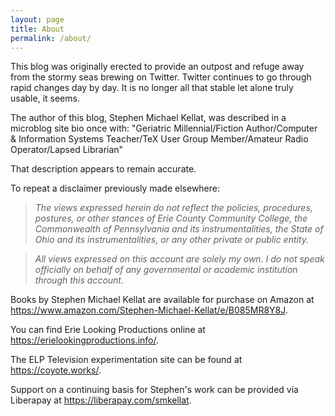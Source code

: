 ```yaml
---
layout: page
title: About
permalink: /about/
---
```


This blog was originally erected to provide an outpost and refuge away from the stormy seas brewing on Twitter.  Twitter continues to go through rapid changes day by day.  It is no longer all that stable let alone truly usable, it seems.

The author of this blog, Stephen Michael Kellat, was described in a microblog site bio once with: "Geriatric Millennial/Fiction Author/Computer & Information Systems Teacher/TeX User Group Member/Amateur Radio Operator/Lapsed Librarian"

That description appears to remain accurate.

To repeat a disclaimer previously made elsewhere:  

>*The views expressed herein do not reflect the policies, procedures, postures, or other stances of Erie County Community College, the Commonwealth of Pennsylvania and its instrumentalities, the State of Ohio and its instrumentalities, or any other private or public entity.*  

>*All views expressed on this account are solely my own.  I do not speak officially on behalf of any governmental or academic institution through this account.*  

Books by Stephen Michael Kellat are available for purchase on Amazon at <https://www.amazon.com/Stephen-Michael-Kellat/e/B085MR8Y8J>.

You can find Erie Looking Productions online at <https://erielookingproductions.info/>.  

The ELP Television experimentation site can be found at <https://coyote.works/>.

Support on a continuing basis for Stephen's work can be provided via Liberapay at <https://liberapay.com/smkellat>.
